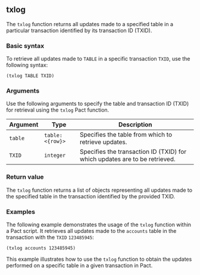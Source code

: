 ## txlog

The `txlog` function returns all updates made to a specified table in a particular transaction identified by its transaction ID (TXID).

### Basic syntax

To retrieve all updates made to `TABLE` in a specific transaction `TXID`, use the following syntax:

`(txlog TABLE TXID)`

### Arguments

Use the following arguments to specify the table and transaction ID (TXID) for retrieval using the `txlog` Pact function.

| Argument | Type | Description |
| --- | --- | --- |
| `table` | `table:<{row}>` | Specifies the table from which to retrieve updates. |
| `TXID` | `integer` | Specifies the transaction ID (TXID) for which updates are to be retrieved. |

### Return value

The `txlog` function returns a list of objects representing all updates made to the specified table in the transaction identified by the provided TXID.

### Examples

The following example demonstrates the usage of the `txlog` function within a Pact script. It retrieves all updates made to the `accounts` table in the transaction with the `TXID` `123485945`:

```pact
(txlog accounts 123485945)
```

This example illustrates how to use the `txlog` function to obtain the updates performed on a specific table in a given transaction in Pact.
